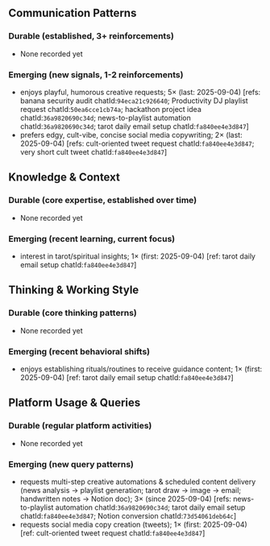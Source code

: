 ## Communication Patterns
### Durable (established, 3+ reinforcements)
- None recorded yet

### Emerging (new signals, 1-2 reinforcements)
- enjoys playful, humorous creative requests; 5× (last: 2025-09-04) [refs: banana security audit chatId:`94eca21c926640`; Productivity DJ playlist request chatId:`50ea6cce1cb74a`; hackathon project idea chatId:`36a9820690c34d`; news-to-playlist automation chatId:`36a9820690c34d`; tarot daily email setup chatId:`fa840ee4e3d847`]
- prefers edgy, cult-vibe, concise social media copywriting; 2× (last: 2025-09-04) [refs: cult-oriented tweet request chatId:`fa840ee4e3d847`; very short cult tweet chatId:`fa840ee4e3d847`]

## Knowledge & Context
### Durable (core expertise, established over time)
- None recorded yet

### Emerging (recent learning, current focus)
- interest in tarot/spiritual insights; 1× (first: 2025-09-04) [ref: tarot daily email setup chatId:`fa840ee4e3d847`]

## Thinking & Working Style
### Durable (core thinking patterns)
- None recorded yet

### Emerging (recent behavioral shifts)
- enjoys establishing rituals/routines to receive guidance content; 1× (first: 2025-09-04) [ref: tarot daily email setup chatId:`fa840ee4e3d847`]

## Platform Usage & Queries
### Durable (regular platform activities)
- None recorded yet

### Emerging (new query patterns)
- requests multi-step creative automations & scheduled content delivery (news analysis → playlist generation; tarot draw → image → email; handwritten notes → Notion doc); 3× (since 2025-09-04) [refs: news-to-playlist automation chatId:`36a9820690c34d`; tarot daily email setup chatId:`fa840ee4e3d847`; Notion conversion chatId:`73d54061deb64c`]
- requests social media copy creation (tweets); 1× (first: 2025-09-04) [ref: cult-oriented tweet request chatId:`fa840ee4e3d847`]